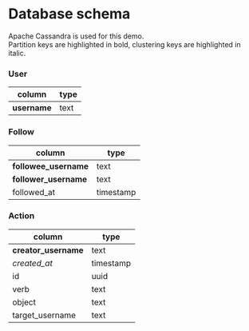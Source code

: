 # Database schema

Apache Cassandra is used for this demo.  
Partition keys are highlighted in bold, clustering keys are highlighted in italic.


### User
column|type
------|----
**username**|text


### Follow
column|type
------|----
**followee_username**|text
**follower_username**|text
followed_at|timestamp


### Action
column|type
------|----
**creator_username**|text
*created_at*|timestamp
id|uuid
verb|text
object|text
target_username|text
